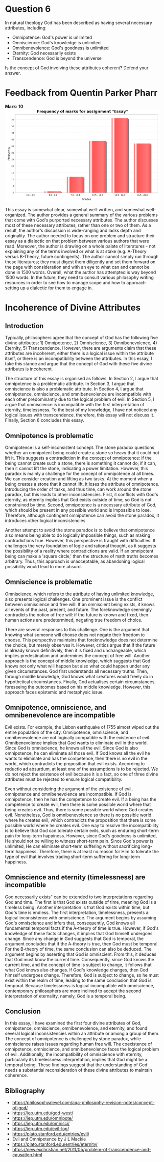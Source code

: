 # Question 6

In natural theology God has been described as having several necessary attributes, including:
- Omnipotence: God's power is unlimited
- Omniscience: God's knowledge is unlimited
- Omnibenevolence: God's goodness is unlimited
- Eternity: God necessarily exists
- Transcendence: God is beyond the universe

Is the concept of God involving these attributes coherent? Defend your answer.

# Feedback from Quentin Parker Pharr

**Mark: 10**
![Frequency of Marks](./mark-freq/essay.png)

This essay is somewhat clear, somewhat well-written, and somewhat well-organized. The author provides a general summary of the various problems that come with God's purported necessary attributes. The author discusses most of these necessary attributes, rather than one or two of them. As a result, the author's discussion is wide-ranging and lacks depth and originality. The author needed to focus on one problem and structure their essay as a dialectic on that problem between various authors that were read. Moreover, the author is drawing on a whole palate of literatures - not explaining any of the terms involved or what is at stake (e.g. A-Theory versus B-Theory, future contingents). The author cannot simply run through these literatures; they must digest them diligently and set them forward on the page with consideration and with an eye to what can and cannot be done in 1500 words. Overall, what the author has attempted is way beyond 1500 words. In the future, they need to consult various philosophy writing resources in order to see how to manage scope and how to approach setting up a dialectic for them to engage in.

# Incoherence of Divine Attributes

## Introduction

Typically, philosophers agree that the concept of God has the following five divine attributes: 1) Omnipotence, 2) Omniscience, 3) Omnibenevolence, 4) Eternity, 5) Transcendence. However, there are arguments claim that these attributes are incoherent, either there is a logical issue within the attribute itself, or there is an incompatibility between the attributes. In this essay, I take this stance and argue that the concept of God with these five divine attributes is incoherent.

The structure of this essay is organised as follows. In Section 2, I argue that omnipotence is a problematic attribute. In Section 3, I argue that omniscience is also a problematic attribute. In Section 4, I argue that omnipotence, omniscience, and omnibenevolence are incompatible with each other predominantly due to the logical problem of evil. In Section 5, I argue that omniscience is incompatible with the first interpretation of eternity, timelessness. To the best of my knowledge, I have not noticed any logical issues with transcendence, therefore, this essay will not discuss it. Finally, Section 6 concludes this essay.

## Omnipotence is problematic

Omnipotence is a self-inconsistent concept. The stone paradox questions whether an omnipotent being could create a stone so heavy that it could not lift it. This suggests a contradiction in the concept of omnipotence: if the being cannot create such a stone, there is something it cannot do; if it can, then it cannot lift the stone, indicating a power limitation. However, this paradox is mainly a challenge for the concept of omnipotence at all times. We can consider creation and lifting as two tasks. At the moment when a being creates a stone that it cannot lift, it loses the attribute of omnipotence. Introducing the order of tasks, and thus time, can work around the stone paradox, but this leads to other inconsistencies. First, it conflicts with God's eternity, as eternity implies that God exists outside of time, so God is not constrained by time. Second, omnipotence is a necessary attribute of God, which should be present in any possible world and is impossible to lose. Therefore, although contingent omnipotence can avoid the stone paradox, it introduces other logical inconsistencies.

Another attempt to avoid the stone paradox is to believe that omnipotence also means being able to do logically impossible things, such as making contradictions true. However, this perspective is fraught with difficulties. It challenges the very foundation of logic and rational thought, as it suggests the possibility of a reality where contradictions are valid. If an omnipotent being can make a 'square circle,' then the structure of math truths becomes arbitrary. Thus, this approach is unacceptable, as abandoning logical possibility would lead to more absurd.

## Omniscience is problematic

Omniscience, which refers to the attribute of having unlimited knowledge, also presents logical challenges. One prominent issue is the conflict between omniscience and free will. If an omniscient being exists, it knows all events of the past, present, and future. The foreknowledge seemingly contradicts the notion of free will: if the future is known and fixed, then human actions are predetermined, negating true freedom of choice.

There are several responses to this challenge. One is the argument that knowing what someone will choose does not negate their freedom to choose. This perspective maintains that foreknowledge does not determine the choice, but merely observes it. However, critics argue that if the future is already known definitively, then it is fixed and unchangeable, which implies predestination and undermines the concept of free will. Another approach is the concept of middle knowledge, which suggests that God knows not only what will happen but also what could happen under any given circumstances. God first understands all necessary truths. Then, through middle knowledge, God knows what creatures would freely do in hypothetical circumstances. Finally, God actualises certain circumstances, foreseeing the outcomes based on his middle knowledge. However, this approach faces epistemic and metaphysic issue.

## Omnipotence, omniscience, and omnibenevolence are incompatible

Evil exists. For example, the Lisbon earthquake of 1755 almost wiped out the entire population of the city. Omnipotence, omniscience, and omnibenevolence are not logically compatible with the existence of evil. Omnibenevolence implies that God wants to eliminate evil in the world. Since God is omniscience, he knows all the evil. Since God is also omnipotence, he can eliminate all those evil. If God knows all the evil he wants to eliminate and has the competence, then there is no evil in the world, which contradicts the proposition that evil exists. According to reductio ad absurdum, at least one of the assumptions is to be rejected. We do not reject the existence of evil because it is a fact, so one of three divine attributes must be rejected to ensure logical compatibility.

Even without considering the argument of the existence of evil, omnipotence and omnibenevolence are incompatible. If God is omnipotence, then he has the competence to create evil. If a being has the competence to create evil, then there is some possible world where that being creates evil. Thus, there is some possible world where God creates evil. Nonetheless, God is omnibenevolence so there is no possible world where he creates evil, which contradicts the proposition that there is some possible world where he creates evil. One way to resolve the incompatibility is to believe that God can tolerate certain evils, such as enduring short-term pain for long-term happiness. However, since God's goodness is unlimited, He should not be willing to witness short-term pain. Since God's power is unlimited, He can eliminate short-term suffering without sacrificing long-term happiness. Therefore, there is at least no reason for Him to tolerate the type of evil that involves trading short-term suffering for long-term happiness.

## Omniscience and eternity (timelessness) are incompatible

God necessarily exists" can be extended to two interpretations regarding God and time. The first is that God exists outside of time, meaning God is a timeless being. Another interpretation is that God exists within time, but God's time is endless. The first interpretation, timelessness, presents a logical inconsistence with omniscience. The argument begins by assuming God's omniscience and infers that, consequently, God knows all fundamental temporal facts if the A-theory of time is true. However, if God's knowledge of these facts changes, it implies that God himself undergoes change. Since any change in God suggests that God is temporal, the argument concludes that if the A-theory is true, then God must be temporal. For the B-theory of time, the same conclusion can also be deduced. The argument begins by asserting that God is omniscient. From this, it deduces that God must know the current time. Consequently, since God knows the current time, and the concept of time is subject to change, it follows that what God knows also changes. If God's knowledge changes, then God himself undergoes change. Therefore, God is subject to change, so he must exist within the realm of time, leading to the same conclusion that God is temporal. Because timelessness is logical incompatible with omniscience, contemporary philosophers are more inclined to accept the second interpretation of eternality, namely, God is a temporal being.

## Conclusion

In this essay, I have examined the first four divine attributes of God, omnipotence, omniscience, omnibenevolence, and eternity, and found several logical inconsistencies within an attribute or among a group of them. The concept of omnipotence is challenged by stone paradox, while omniscience raises issues regarding human free will. The coexistence of omnipotence, omniscience, and omnibenevolence faces the logical problem of evil. Additionally, the incompatibility of omniscience with eternity, particularly its timelessness interpretation, implies that God might be a temporal being. These findings suggest that the understanding of God needs a substantial reconsideration of these divine attributes to maintain coherence.

## Bibliography

- https://philosophyalevel.com/aqa-philosophy-revision-notes/concept-of-god/
- https://iep.utm.edu/god-west/
- https://iep.utm.edu/omnipote/
- https://iep.utm.edu/omnisci/
- https://iep.utm.edu/evil-log/
- https://plato.stanford.edu/entries/evil/
- Evil and Omnipotence by J L Mackie
- https://plato.stanford.edu/entries/eternity/
- https://new.exchristian.net/2011/05/problem-of-transcendence-and-causation.html
